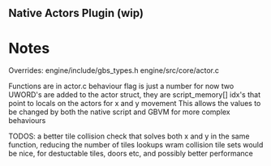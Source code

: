 ## Native Actors Plugin (wip)

# Notes

Overrides:
engine/include/gbs_types.h
engine/src/core/actor.c

Functions are in actor.c
behaviour flag is just a number for now
two UWORD's are added to the actor struct, they are script_memory[] idx's that point to locals on the actors for x and y movement
This allows the values to be changed by both the native script and GBVM for more complex behaviours

TODOS:
  a better tile collision check that solves both x and y in the same function, reducing the number of tiles lookups
  wram collision tile sets would be nice, for destuctable tiles, doors etc, and possibly better performance
